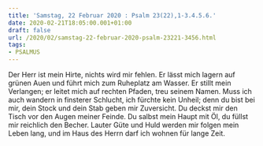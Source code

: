 ```yaml
---
title: 'Samstag, 22 Februar 2020 : Psalm 23(22),1-3.4.5.6.'
date: 2020-02-21T18:05:00.001+01:00
draft: false
url: /2020/02/samstag-22-februar-2020-psalm-23221-3456.html
tags: 
- PSALMUS
---
```


Der Herr ist mein Hirte, nichts wird mir fehlen. Er lässt mich lagern auf grünen Auen und führt mich zum Ruheplatz am Wasser. Er stillt mein Verlangen; er leitet mich auf rechten Pfaden, treu seinem Namen. Muss ich auch wandern in finsterer Schlucht, ich fürchte kein Unheil; denn du bist bei mir, dein Stock und dein Stab geben mir Zuversicht. Du deckst mir den Tisch vor den Augen meiner Feinde. Du salbst mein Haupt mit Öl, du füllst mir reichlich den Becher. Lauter Güte und Huld werden mir folgen mein Leben lang, und im Haus des Herrn darf ich wohnen für lange Zeit.